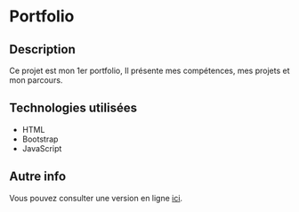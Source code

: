 # Portfolio

## Description
Ce projet est mon 1er portfolio, Il présente mes compétences, mes projets et mon parcours.

## Technologies utilisées
- HTML
- Bootstrap
- JavaScript

## Autre info
Vous pouvez consulter une version en ligne [ici](https://anto95240.github.io/Portfolio-v1).
